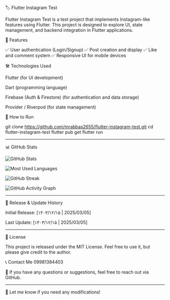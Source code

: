 🏷️ Flutter Instagram Test

Flutter Instagram Test is a test project that implements Instagram-like features using Flutter. This project is designed to explore UI, state management, and backend integration in Flutter applications.

🚀 Features

✅ User authentication (Login/Signup)
✅ Post creation and display
✅ Like and comment system
✅ Responsive UI for mobile devices

🛠️ Technologies Used

Flutter (for UI development)

Dart (programming language)

Firebase (Auth & Firestore) (for authentication and data storage)

Provider / Riverpod (for state management)


📂 How to Run

git clone https://github.com/mrabbas2655/flutter-instagram-test.git
cd flutter-instagram-test
flutter pub get
flutter run


---

📊 GitHub Stats  

![GitHub Stats](https://github-readme-stats.vercel.app/api?username=mrabbas2655&repo=flutter-instagram-test&show_icons=true&theme=tokyonight)  

![Most Used Languages](https://github-readme-stats.vercel.app/api/top-langs/?username=mrabbas2655&repo=flutter-instagram-test&layout=compact&theme=tokyonight)  

![GitHub Streak](https://streak-stats.demolab.com?user=mrabbas2655&theme=tokyonight)  

![GitHub Activity Graph](https://github-readme-activity-graph.vercel.app/graph?username=mrabbas2655&theme=tokyonight)








---

📅 Release & Update History

Initial Release: [۱۴۰۳/۱۲/۱۵ | 2025/03/05]

Last Update: [۱۴۰۳/۱۲/۱۵ | 2025/03/05]





---

📜 License

This project is released under the MIT License. Feel free to use it, but please give credit to the author.

📞 Contact Me 09981384403

📩 If you have any questions or suggestions, feel free to reach out via GitHub.


---

🔹 Let me know if you need any modifications!

